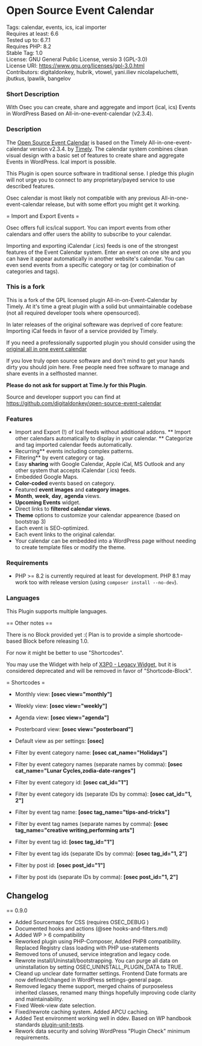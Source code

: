 # Open Source Event Calendar

Tags: calendar, events, ics, ical importer  
Requires at least: 6.6  
Tested up to: 6.7.1  
Requires PHP: 8.2  
Stable Tag: 1.0  
License: GNU General Public License, versio  3 (GPL-3.0)  
License URI: https://www.gnu.org/licenses/gpl-3.0.html  
Contributors: digitaldonkey, hubrik, vtowel, yani.iliev nicolapeluchetti, jbutkus, lpawlik, bangelov  


### Short Description
With Osec you can create, share and aggregate and import (ical, ics) Events in WordPress Based on All-in-one-event-calendar (v2.3.4).

### Description

The [Open Source Event Calendar](https://github.com/digitaldonkey/open-source-event-calendar) is based on the Timely All-in-one-event-calendar version v2.3.4. by [Timely](http://time.ly/). The calendar system combines clean visual design with a basic set of features to create share and aggregate Events in WordPress. Ical import is possible.

This Plugin is open source software in traditional sense. I pledge this plugin will not urge you to connect to any proprietary/payed service to use described features.

Osec calendar is most likely not compatible with any previous All-in-one-event-calendar release, but with some effort you might get it working.

= Import and Export Events =

Osec offers full ics/ical support. You can import events from other
calendars and offer users the ability to subscribe to your calendar.

Importing and exporting iCalendar (.ics) feeds is one of the strongest
features of the Event Calendar system. Enter an event on
one site and you can have it appear automatically in another website's
calendar. You can even send events from a specific category or tag (or
combination of categories and tags).

### This is a fork

This is a fork of the GPL licensed plugin All-in-on-Event-Calendar by Timely.
At it's time a great plugin with a solid but unmaintainable codebase (not all required developer tools where opensourced).

In later releases of the original softeware was deprived of core feature: Importing iCal feeds in favor of a service provided by Timely.

If you need a professionally supported plugin you should consider using the [original all in one event calendar](https://wordpress.org/plugins/all-in-one-event-calendar/)

If you love truly open source software and don't mind to get your hands dirty you should join here. Free people need free software to manage and share events in a selfhosted manner.

**Please do not ask for support at Time.ly for this Plugin**.

Source and developer support you can find at https://github.com/digitaldonkey/open-source-event-calendar


### Features

* Import and Export (!) of Ical feeds without additional addons.
** Import other calendars automatically to display in your calendar.
** Categorize and tag imported calendar feeds automatically.
* Recurring** events including complex patterns.
* Filtering** by event category or tag.
* Easy **sharing** with Google Calendar, Apple iCal, MS Outlook and
any other system that accepts iCalendar (.ics) feeds.
* Embedded Google Maps.
* **Color-coded** events based on category.
* Featured **event images** and **category images**.
* **Month**, **week**, **day**, **agenda** views.
* **Upcoming Events** widget.
* Direct links to **filtered calendar views**.
* **Theme** options to customize your calendar appearence (based on bootstrap 3)
* Each event is SEO-optimized.
* Each event links to the original calendar.
* Your calendar can be embedded into a WordPress page without needing
to create template files or modify the theme.

### Requirements

* PHP >= 8.2 is currently required at least for development. PHP 8.1 may work too with release version (using `composer install --no-dev`).

### Languages

This Plugin supports multiple languages. 


== Other notes ==

There is no Block provided yet :(
Plan is to provide a simple shortcode-based Block before releasing 1.0.

For now it might be better to use "Shortcodes".

You may use the Widget with help of [X3P0 - Legacy Widget](https://wordpress.org/support/plugin/x3p0-legacy-widget/), but it is considered deprecated and will be removed in favor of "Shortcode-Block".

= Shortcodes =

* Monthly view: **[osec view="monthly"]**
* Weekly view: **[osec view="weekly"]**
* Agenda view: **[osec view="agenda"]**
* Posterboard view: **[osec view="posterboard"]**
* Default view as per settings: **[osec]**

* Filter by event category name: **[osec cat_name="Holidays"]**
* Filter by event category names (separate names by comma):
**[osec cat_name="Lunar Cycles,zodia-date-ranges"]**
* Filter by event category id: **[osec cat_id="1"]**
* Filter by event category ids (separate IDs by comma):
**[osec cat_id="1, 2"]**

* Filter by event tag name: **[osec tag_name="tips-and-tricks"]**
* Filter by event tag names (separate names by comma):
**[osec tag_name="creative writing,performing arts"]**
* Filter by event tag id: **[osec tag_id="1"]**
* Filter by event tag ids (separate IDs by comma):
**[osec tag_id="1, 2"]**

* Filter by post id: **[osec post_id="1"]**
* Filter by post ids (separate IDs by comma):
**[osec post_id="1, 2"]**

## Changelog

== 0.9.0
* Added Sourcemaps for CSS (requires OSEC_DEBUG )
* Documented hooks and actions (@see hooks-and-filters.md)
* Added WP > 6 compatibility
* Reworked plugin using PHP-Composer, Added PHP8 compatibility. Replaced Registry class loading with PHP use-statements
* Removed tons of unused, service integration and legacy code.
* Rewrote install/Uninstall/bootstrapping. You can purge all data on uninstallation by setting OSEC_UNINSTALL_PLUGIN_DATA to TRUE.
* Cleand up unclear date formatter settings. Frontend Date formats are now defined/changed in WordPress settings-general page.
* Removed legacy theme support, merged chains of purposeless inherited classes, renamed many things hopefully improving code clarity and maintainability.
* Fixed Week-view date selection.
* Fixed/rewrote caching system. Added APCU caching.
* Added Test environment working well in ddev. Based on WP handbook standards [plugin-unit-tests](https://make.wordpress.org/cli/handbook/misc/plugin-unit-tests/).
* Rework data security and solving WordPress "Plugin Check" minimum requirements. 
